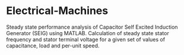 # Electrical-Machines

Steady state performance analysis of Capacitor Self Excited Induction Generator (SEIG) using MATLAB.
Calculation of steady state stator frequency and stator terminal voltage for a given set of values of capacitance, load and per-unit speed.
